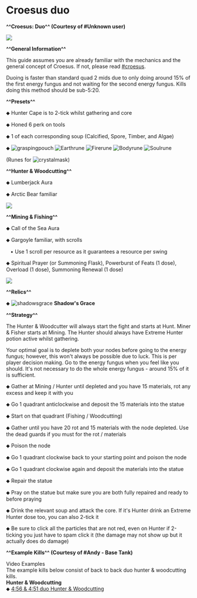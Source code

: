 # Croesus duo
**^^Croesus: Duo^^ (Courtesy of #Unknown user)**


<img class="media" src="https://i.imgur.com/xuMqqd9.jpg">



**^^General Information^^**


This guide assumes you are already familiar with the mechanics and the general concept of Croesus. If not, please read [#croesus](../../gwd3/croesus).



Duoing is faster than standard quad 2 mids due to only doing around 15% of the first energy fungus and not waiting for the second energy fungus. Kills doing this method should be sub-5:20.


**^^Presets^^**


⬥ Hunter Cape is to 2-tick whilst gathering and core

⬥ Honed 6 perk on tools

⬥ 1 of each corresponding soup (Calcified, Spore, Timber, and Algae)

⬥ <img title="graspingpouch" class="d-emoji" alt="graspingpouch" src="https://cdn.discordapp.com/emojis/892816437478051900.png?v=1"> <img title="Earthrune" class="d-emoji" alt="Earthrune" src="https://cdn.discordapp.com/emojis/536252659808731137.png?v=1"> <img title="Firerune" class="d-emoji" alt="Firerune" src="https://cdn.discordapp.com/emojis/536252659850674186.png?v=1"> <img title="Bodyrune" class="d-emoji" alt="Bodyrune" src="https://cdn.discordapp.com/emojis/536252659301089280.png?v=1"> <img title="Soulrune" class="d-emoji" alt="Soulrune" src="https://cdn.discordapp.com/emojis/536252660333019136.png?v=1">

(Runes for <img title="crystalmask" class="d-emoji" alt="crystalmask" src="https://cdn.discordapp.com/emojis/892342109829464094.png?v=1">)


**^^Hunter & Woodcutting^^**


⬥ Lumberjack Aura

⬥ Arctic Bear familiar





<img class="media" src="https://i.imgur.com/B44tvFd.png">






**^^Mining & Fishing^^**


⬥ Call of the Sea Aura

⬥ Gargoyle familiar, with scrolls

 ‎ ‎ ‎ ‎• Use 1 scroll per resource as it guarantees a resource per swing

⬥ Spiritual Prayer (or Summoning Flask), Powerburst of Feats (1 dose), Overload (1 dose), Summoning Renewal (1 dose)





<img class="media" src="https://i.imgur.com/w9Sl5XN.png">






**^^Relics^^**

⬥ <img title="shadowsgrace" class="d-emoji" alt="shadowsgrace" src="https://cdn.discordapp.com/emojis/895999229737185280.png?v=1"> **Shadow's Grace**


**^^Strategy^^**


The Hunter & Woodcutter will always start the fight and starts at Hunt. Miner & Fisher starts at Mining. The Hunter should always have Extreme Hunter potion active whilst gathering.



Your optimal goal is to deplete both your nodes before going to the energy fungus; however, this won't always be possible due to luck. This is per player decision making. Go to the energy fungus when you feel like you should. It's not necessary to do the whole energy fungus - around 15% of it is sufficient.



⬥ Gather at Mining / Hunter until depleted and you have 15 materials, rot any excess and keep it with you

⬥ Go 1 quadrant anticlockwise and deposit the 15 materials into the statue

⬥ Start on that quadrant (Fishing / Woodcutting)

⬥ Gather until you have 20 rot and 15 materials with the node depleted. Use the dead guards if you must for the rot / materials

⬥ Poison the node

⬥ Go 1 quadrant clockwise back to your starting point and poison the node

⬥ Go 1 quadrant clockwise again and deposit the materials into the statue

⬥ Repair the statue

⬥ Pray on the statue but make sure you are both fully repaired and ready to before praying

⬥ Drink the relevant soup and attack the core. If it's Hunter drink an Extreme Hunter dose too, you can also 2-tick it

⬥ Be sure to click all the particles that are not red, even on Hunter if 2-ticking you just have to spam click it (the damage may not show up but it actually does do damage)


**^^Example Kills^^ (Courtesy of #Andy - Base Tank)**





<div class="flex-vertical whitney theme-dark">
<div class="chat flex-vertical flex-spacer">
<div class="content flex-spacer flex-horizontal">
<div class="flex-spacer flex-vertical messages-wrapper">
<div class="scroller-wrap">
<div class="scroller messages">
<div class="message-group hide-overflow">
<div class="comment">
<div class="message first">
<div class="accessory">

<div class="embed-wrapper">
<div class="embed-color-pill" style="background-color: rgb(0, 153, 255);"></div>
<div class="embed embed-rich">
<div class="embed-content">
<div class="embed-content-inner">

<div class="embed-title" >Video Examples

</div>
<div class="embed-description markup" >The example kills below consist of back to back duo hunter &amp; woodcutting kills.

</div>
<div class="embed-fields"><div class="embed-field" ><div class="embed-field-name" ><strong>Hunter &amp; Woodcutting</strong>

</div><div class="embed-field-value markup" >⬥ <a href="https://www.youtube.com/watch?v=8Vi6fEaXVFk">4:56 &amp; 4:51 duo Hunter &amp; Woodcutting</a>

</div></div></div>
</div>

</div>


</div></div></div></div></div></div></div></div></div></div></div></div>   




